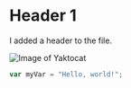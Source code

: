 # Header 1

I added a header to the file.

![Image of Yaktocat](https://octodex.github.com/images/yaktocat.png)


``` javascript
var myVar = "Hello, world!";
```

